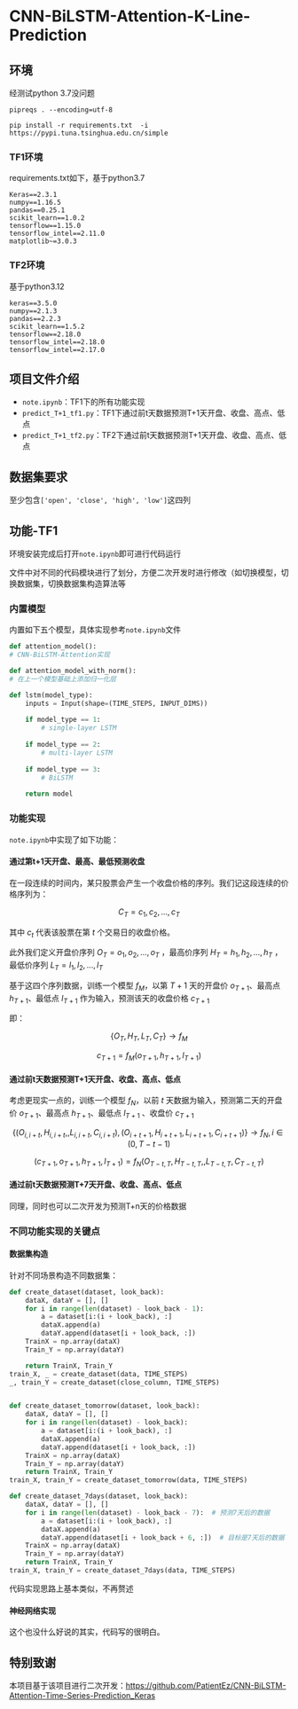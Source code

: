 # CNN-BiLSTM-Attention-K-Line-Prediction

## 环境

经测试python 3.7没问题

```shell
pipreqs . --encoding=utf-8
```

```
pip install -r requirements.txt  -i https://pypi.tuna.tsinghua.edu.cn/simple
```

### TF1环境

requirements.txt如下，基于python3.7

```
Keras==2.3.1
numpy==1.16.5
pandas==0.25.1
scikit_learn==1.0.2
tensorflow==1.15.0
tensorflow_intel==2.11.0
matplotlib~=3.0.3
```

### TF2环境

基于python3.12

```
keras==3.5.0
numpy==2.1.3
pandas==2.2.3
scikit_learn==1.5.2
tensorflow==2.18.0
tensorflow_intel==2.18.0
tensorflow_intel==2.17.0
```

## 项目文件介绍

- `note.ipynb`：TF1下的所有功能实现
- `predict_T+1_tf1.py`：TF1下通过前t天数据预测T+1天开盘、收盘、高点、低点
- `predict_T+1_tf2.py`：TF2下通过前t天数据预测T+1天开盘、收盘、高点、低点

## 数据集要求

至少包含`['open', 'close', 'high', 'low']`这四列

## 功能-TF1

环境安装完成后打开`note.ipynb`即可进行代码运行

文件中对不同的代码模块进行了划分，方便二次开发时进行修改（如切换模型，切换数据集，切换数据集构造算法等

### 内置模型

内置如下五个模型，具体实现参考`note.ipynb`文件

```python
def attention_model():
# CNN-BiLSTM-Attention实现

def attention_model_with_norm():
# 在上一个模型基础上添加归一化层

def lstm(model_type):
    inputs = Input(shape=(TIME_STEPS, INPUT_DIMS))
    
    if model_type == 1:
        # single-layer LSTM
    
    if model_type == 2:
        # multi-layer LSTM
    
    if model_type == 3:
        # BiLSTM
    
    return model
```

### 功能实现

`note.ipynb`中实现了如下功能：

#### 通过第t+1天开盘、最高、最低预测收盘

在一段连续的时间内，某只股票会产生一个收盘价格的序列。我们记这段连续的价格序列为：

$$
C_T=c_1,c_2,...,c_T
$$

其中 $c_t$ 代表该股票在第 $t$ 个交易日的收盘价格。

此外我们定义开盘价序列 $O_T=o_1,o_2,...,o_T$ ，最高价序列 $H_T=h_1,h_2,...,h_T$ ，最低价序列 $L_T=l_1,l_2,...,l_T$

基于这四个序列数据，训练一个模型 $f_M$，以第 $T+1$ 天的开盘价 $o_{T+1}$、最高点 $h_{T+1}$、最低点 $l_{T+1}$ 作为输入，预测该天的收盘价格 $c_{T+1}$

即：

$$
\{O_T,H_T,L_T,C_T\}\to f_M
$$

$$
c_{T+1}=f_M(o_{T+1},h_{T+1},l_{T+1})
$$

#### 通过前t天数据预测T+1天开盘、收盘、高点、低点

考虑更现实一点的，训练一个模型 $f_N$，以前 $t$ 天数据为输入，预测第二天的开盘价 $o_{T+1}$、最高点 $h_{T+1}$、最低点 $l_{T+1}$ 、收盘价 $c_{T+1}$

$$
\{(O_{i,i+t},H_{i,i+t},,L_{i,i+t},C_{i,i+t}),(O_{i+t+1},H_{i+t+1},L_{i+t+1},C_{i+t+1})\}\to f_N,i\in (0,T-t-1)
$$

$$
(c_{T+1},o_{T+1},h_{T+1},l_{T+1})=f_N(O_{T-t,T},H_{T-t,T},,L_{T-t,T},C_{T-t,T})
$$

#### 通过前t天数据预测T+7天开盘、收盘、高点、低点

同理，同时也可以二次开发为预测T+n天的价格数据



### 不同功能实现的关键点

#### 数据集构造

针对不同场景构造不同数据集：

```python
def create_dataset(dataset, look_back):
    dataX, dataY = [], []
    for i in range(len(dataset) - look_back - 1):
        a = dataset[i:(i + look_back), :]
        dataX.append(a)
        dataY.append(dataset[i + look_back, :])
    TrainX = np.array(dataX)
    Train_Y = np.array(dataY)

    return TrainX, Train_Y
train_X, _ = create_dataset(data, TIME_STEPS)
_, train_Y = create_dataset(close_column, TIME_STEPS)


def create_dataset_tomorrow(dataset, look_back):
    dataX, dataY = [], []
    for i in range(len(dataset) - look_back):
        a = dataset[i:(i + look_back), :]
        dataX.append(a)
        dataY.append(dataset[i + look_back, :])
    TrainX = np.array(dataX)
    Train_Y = np.array(dataY)
    return TrainX, Train_Y
train_X, train_Y = create_dataset_tomorrow(data, TIME_STEPS)

def create_dataset_7days(dataset, look_back):
    dataX, dataY = [], []
    for i in range(len(dataset) - look_back - 7):  # 预测7天后的数据
        a = dataset[i:(i + look_back), :]
        dataX.append(a)
        dataY.append(dataset[i + look_back + 6, :])  # 目标是7天后的数据
    TrainX = np.array(dataX)
    Train_Y = np.array(dataY)
    return TrainX, Train_Y
train_X, train_Y = create_dataset_7days(data, TIME_STEPS)
```

代码实现思路上基本类似，不再赘述

#### 神经网络实现

这个也没什么好说的其实，代码写的很明白。





## 特别致谢

本项目基于该项目进行二次开发：https://github.com/PatientEz/CNN-BiLSTM-Attention-Time-Series-Prediction_Keras
